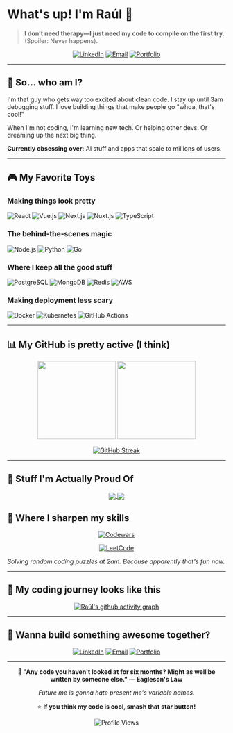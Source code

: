 # What's up! I'm Raúl 👋

>  **I don’t need therapy—I just need my code to compile on the first try.** (Spoiler: Never happens).

<div align="center">

[![LinkedIn](https://img.shields.io/badge/LinkedIn-Let's_be_friends-0077B5?style=flat-square&logo=linkedin&logoColor=white)](https://www.linkedin.com/in/raúl-altamirano-lozano-954281247/)
[![Email](https://img.shields.io/badge/Email-Hit_me_up-D14836?style=flat-square&logo=gmail&logoColor=white)](mailto:altamirano.developer@gmail.com)
[![Portfolio](https://img.shields.io/badge/Portfolio-Check_this_out-4285F4?style=flat-square&logo=google-chrome&logoColor=white)](https://github.com/RaulAltamirano/my-portfolio)

</div>

---

## 🤔 So... who am I?

I'm that guy who gets way too excited about clean code. I stay up until 3am debugging stuff. I love building things that make people go "whoa, that's cool!" 

When I'm not coding, I'm learning new tech. Or helping other devs. Or dreaming up the next big thing.

**Currently obsessing over:** AI stuff and apps that scale to millions of users.

---

## 🎮 My Favorite Toys

### **Making things look pretty**
![React](https://img.shields.io/badge/React-20232A?style=flat-square&logo=react&logoColor=61DAFB)
![Vue.js](https://img.shields.io/badge/Vue.js-35495E?style=flat-square&logo=vue.js&logoColor=4FC08D)
![Next.js](https://img.shields.io/badge/Next.js-000000?style=flat-square&logo=next.js&logoColor=white)
![Nuxt.js](https://img.shields.io/badge/Nuxt.js-00DC82?style=flat-square&logo=nuxt.js&logoColor=white)
![TypeScript](https://img.shields.io/badge/TypeScript-007ACC?style=flat-square&logo=typescript&logoColor=white)

### **The behind-the-scenes magic**
![Node.js](https://img.shields.io/badge/Node.js-43853D?style=flat-square&logo=node.js&logoColor=white)
![Python](https://img.shields.io/badge/Python-3776AB?style=flat-square&logo=python&logoColor=white)
![Go](https://img.shields.io/badge/Go-00ADD8?style=flat-square&logo=go&logoColor=white)

### **Where I keep all the good stuff**
![PostgreSQL](https://img.shields.io/badge/PostgreSQL-316192?style=flat-square&logo=postgresql&logoColor=white)
![MongoDB](https://img.shields.io/badge/MongoDB-4EA94B?style=flat-square&logo=mongodb&logoColor=white)
![Redis](https://img.shields.io/badge/Redis-DC382D?style=flat-square&logo=redis&logoColor=white)
![AWS](https://img.shields.io/badge/AWS-232F3E?style=flat-square&logo=amazon-aws&logoColor=white)

### **Making deployment less scary**
![Docker](https://img.shields.io/badge/Docker-2496ED?style=flat-square&logo=docker&logoColor=white)
![Kubernetes](https://img.shields.io/badge/Kubernetes-326CE5?style=flat-square&logo=kubernetes&logoColor=white)
![GitHub Actions](https://img.shields.io/badge/GitHub_Actions-2088FF?style=flat-square&logo=github-actions&logoColor=white)

---

## 📊 My GitHub is pretty active (I think)

<div align="center">

<img height="180em" src="https://github-readme-stats.vercel.app/api?username=RaulAltamirano&show_icons=true&theme=tokyonight&include_all_commits=true&count_private=true&hide_border=true"/>
<img height="180em" src="https://github-readme-stats.vercel.app/api/top-langs/?username=RaulAltamirano&layout=compact&langs_count=8&theme=tokyonight&hide_border=true"/>

</div>

<div align="center">

[![GitHub Streak](https://github-readme-streak-stats.herokuapp.com/?user=RaulAltamirano&theme=tokyonight&hide_border=true)](https://git.io/streak-stats)

</div>

---

## 🎯 Stuff I'm Actually Proud Of

<div align="center">

<a href="https://github.com/RaulAltamirano/syntiIQ">
  <img align="center" src="https://github-readme-stats.vercel.app/api/pin/?username=RaulAltamirano&repo=syntiIQ&theme=tokyonight&hide_border=true" />
</a>

<a href="https://github.com/RaulAltamirano/WalletWise">
  <img align="center" src="https://github-readme-stats.vercel.app/api/pin/?username=RaulAltamirano&repo=WalletWise&theme=tokyonight&hide_border=true" />
</a>

</div>

## 🥷 Where I sharpen my skills

<div align="center">

[![Codewars](https://www.codewars.com/users/lPacman/badges/large)](https://www.codewars.com/users/lPacman)

[![LeetCode](https://img.shields.io/badge/LeetCode-Challenge_Accepted-FFA116?style=for-the-badge&logo=leetcode&logoColor=white)](https://leetcode.com/RaulAltamirano)

</div>

*Solving random coding puzzles at 2am. Because apparently that's fun now.*

---

## 🌊 My coding journey looks like this

<div align="center">

[![Raúl's github activity graph](https://github-readme-activity-graph.vercel.app/graph?username=RaulAltamirano&theme=tokyo-night&hide_border=true)](https://github.com/ashutosh00710/github-readme-activity-graph)

</div>

---

## 🚀 Wanna build something awesome together?

<div align="center">

[![LinkedIn](https://img.shields.io/badge/LinkedIn-Let's_connect-0077B5?style=for-the-badge&logo=linkedin&logoColor=white)](https://www.linkedin.com/in/raúl-altamirano-lozano-954281247/)
[![Email](https://img.shields.io/badge/Gmail-Send_me_a_message-D14836?style=for-the-badge&logo=gmail&logoColor=white)](mailto:altamirano.developer@gmail.com)
[![Portfolio](https://img.shields.io/badge/Portfolio-See_what_I've_built-4285F4?style=for-the-badge&logo=google-chrome&logoColor=white)](https://github.com/RaulAltamirano/my-portfolio)

</div>

---

<div align="center">

**🎪 "Any code you haven't looked at for six months? Might as well be written by someone else." — Eagleson's Law**

*Future me is gonna hate present me's variable names.*

⭐ **If you think my code is cool, smash that star button!**

![Profile Views](https://komarev.com/ghpvc/?username=RaulAltamirano&color=brightgreen&style=flat-square&label=People_who_stalked_my_profile)

</div>
